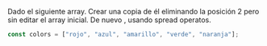 Dado el siguiente array. Crear una copia de él eliminando la posición 2 pero sin editar el array inicial. De nuevo
, usando spread operatos.

```js
const colors = ["rojo", "azul", "amarillo", "verde", "naranja"];
```
